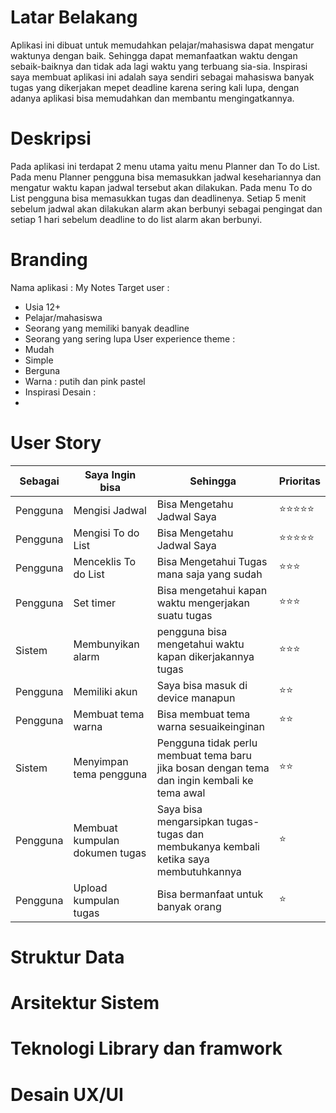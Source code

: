 # Latar Belakang
Aplikasi ini dibuat untuk memudahkan pelajar/mahasiswa dapat mengatur waktunya dengan baik. Sehingga dapat memanfaatkan waktu dengan sebaik-baiknya dan tidak ada lagi waktu yang terbuang sia-sia. Inspirasi saya membuat aplikasi ini adalah saya sendiri sebagai mahasiswa banyak tugas yang dikerjakan mepet deadline karena sering kali lupa, dengan adanya aplikasi bisa memudahkan dan membantu mengingatkannya.
# Deskripsi
Pada aplikasi ini terdapat 2 menu utama yaitu menu Planner dan To do List. Pada menu Planner pengguna bisa memasukkan jadwal kesehariannya dan mengatur waktu kapan jadwal tersebut akan dilakukan. Pada menu To do List pengguna bisa memasukkan tugas dan deadlinenya. Setiap 5 menit sebelum jadwal akan dilakukan alarm akan berbunyi sebagai pengingat dan setiap 1 hari sebelum deadline to do list alarm akan berbunyi.
# Branding
Nama aplikasi : My Notes 
Target user : 
 - Usia 12+
 - Pelajar/mahasiswa 
 - Seorang yang memiliki banyak deadline
 - Seorang yang sering lupa
User experience theme :
 - Mudah
 - Simple
 - Berguna 
 - Warna : putih dan pink pastel
 - Inspirasi Desain :
 - 
# User Story
Sebagai | Saya Ingin bisa | Sehingga | Prioritas
---|---|---|---
Pengguna | Mengisi Jadwal | Bisa Mengetahu Jadwal Saya | ⭐⭐⭐⭐⭐
Pengguna | Mengisi To do List | Bisa Mengetahu Jadwal Saya | ⭐⭐⭐⭐⭐
Pengguna | Menceklis To do List | Bisa Mengetahui Tugas mana saja yang sudah | ⭐⭐⭐
Pengguna | Set timer | Bisa mengetahui kapan waktu mengerjakan suatu tugas | ⭐⭐⭐
Sistem | Membunyikan alarm | pengguna bisa mengetahui waktu kapan dikerjakannya tugas | ⭐⭐⭐ 
Pengguna | Memiliki akun | Saya bisa masuk di device manapun | ⭐⭐
Pengguna | Membuat tema warna | Bisa membuat tema warna sesuaikeinginan | ⭐⭐
Sistem | Menyimpan tema pengguna | Pengguna tidak perlu membuat tema baru jika bosan dengan tema dan ingin kembali ke tema awal | ⭐⭐
Pengguna | Membuat kumpulan dokumen tugas | Saya bisa mengarsipkan tugas-tugas dan membukanya kembali ketika saya membutuhkannya | ⭐
Pengguna | Upload kumpulan tugas | Bisa bermanfaat untuk banyak orang | ⭐
# Struktur Data 

# Arsitektur Sistem

# Teknologi Library dan framwork 

# Desain UX/UI

